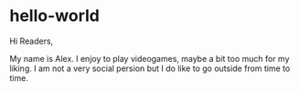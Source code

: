 # hello-world

Hi Readers,

My name is Alex. I enjoy to play videogames, maybe a bit too much for my liking. I am not a very social persion but I do like to go outside from time to time. 
